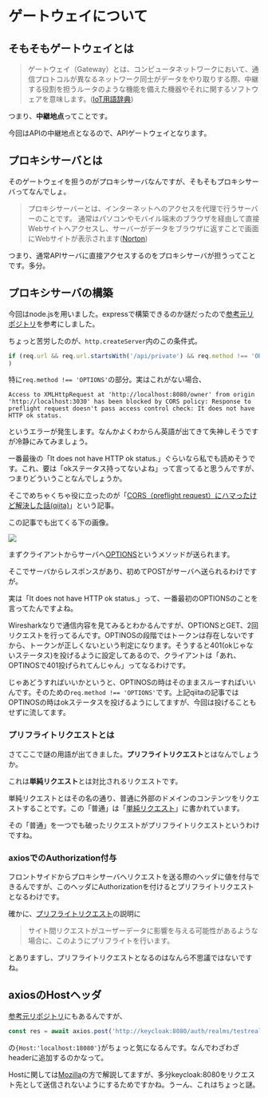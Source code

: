 # ゲートウェイについて

## そもそもゲートウェイとは

>ゲートウェイ（Gateway）とは、コンピュータネットワークにおいて、通信プロトコルが異なるネットワーク同士がデータをやり取りする際、中継する役割を担うルータのような機能を備えた機器やそれに関するソフトウェアを意味します。([IoT用語辞典](https://www.keyence.co.jp/ss/general/iot-glossary/gateway.jsp))

つまり、**中継地点**ってことです。

今回はAPIの中継地点となるので、APIゲートウェイとなります。

## プロキシサーバとは

そのゲートウェイを担うのがプロキシサーバなんですが、そもそもプロキシサーバってなんでしょ。

>プロキシサーバーとは、インターネットへのアクセスを代理で行うサーバーのことです。 通常はパソコンやモバイル端末のブラウザを経由して直接Webサイトへアクセスし、サーバーがデータをブラウザに返すことで画面にWebサイトが表示されます([Norton](https://jp.norton.com/internetsecurity-etc-proxy-server.html))

つまり、通常APIサーバに直接アクセスするのをプロキシサーバが担うってことです。多分。

## プロキシサーバの構築

今回はnode.jsを用いました。expressで構築できるのか謎だったので[参考元リポジトリ](https://github.com/s-moteki/oauth2-with-keycloak)を参考にしました。

ちょっと苦労したのが、`http.createServer`内のこの条件式。

```javascript
if (req.url && req.url.startsWith('/api/private') && req.method !== 'OPTIONS'
)
```

特に`req.method !== 'OPTIONS'`の部分。実はこれがない場合、
```
Access to XMLHttpRequest at 'http://localhost:8080/owner' from origin 'http://localhost:3030' has been blocked by CORS policy: Response to preflight request doesn't pass access control check: It does not have HTTP ok status.
```

というエラーが発生します。なんかよくわからん英語が出てきて失神しそうですが冷静にみてみましょう。

一番最後の「It does not have HTTP ok status.」ぐらいなら私でも読めそうです。これ、要は「okステータス持ってないよね」って言ってると思うんですが、つまりどういうことなんでしょうか。

そこでめちゃくちゃ役に立ったのが「[CORS（preflight request）にハマったけど解決した話(qiita)](https://qiita.com/laughingman/items/4ff20268fa34dc9e1be3)」という記事。

この記事でも出てくる下の画像。

![](https://developer.mozilla.org/ja/docs/Web/HTTP/CORS/preflight_correct.png)

まずクライアントからサーバへ[OPTIONS](https://developer.mozilla.org/ja/docs/Web/HTTP/Methods/OPTIONS)というメソッドが送られます。

そこでサーバからレスポンスがあり、初めてPOSTがサーバへ送られるわけですが。

実は「It does not have HTTP ok status.」って、一番最初のOPTIONSのことを言ってたんですよね。

Wiresharkなりで通信内容を見てみるとわかるんですが、OPTIONSとGET、2回リクエストを行ってるんです。OPTINOSの段階ではトークンは存在しないですから、トークンが正しくないという判定になります。そうすると401(okじゃないステータス)を投げるように設定してあるので、クライアントは「あれ、OPTINOSで401投げられてんじゃん」ってなるわけです。

じゃあどうすればいいかというと、OPTINOSの時はそのままスルーすればいいんです。そのための`req.method !== 'OPTIONS'`です。上記qiitaの記事ではOPTINOSの時はokステータスを投げるようにしてますが、今回は投げることもせずに流してます。

### プリフライトリクエストとは

さてここで謎の用語が出てきました。**プリフライトリクエスト**とはなんでしょうか。

これは**単純リクエスト**とは対比されるリクエストです。

単純リクエストとはその名の通り、普通に外部のドメインのコンテンツをリクエストすることです。この「普通」は「[単純リクエスト](https://developer.mozilla.org/ja/docs/Web/HTTP/CORS#%E5%8D%98%E7%B4%94%E3%83%AA%E3%82%AF%E3%82%A8%E3%82%B9%E3%83%88)」に書かれています。

その「普通」を一つでも破ったリクエストがプリフライトリクエストというわけですね。

### axiosでのAuthorization付与

フロントサイドからプロキシサーバへリクエストを送る際のヘッダに値を付与できるんですが、このヘッダにAuthorizationを付けるとプリフライトリクエストとなるわけです。

確かに、[プリフライトリクエスト](https://developer.mozilla.org/ja/docs/Web/HTTP/CORS#preflighted_requests)の説明に

>サイト間リクエストがユーザーデータに影響を与える可能性があるような場合に、このようにプリフライトを行います。

とありますし、プリフライトリクエストとなるのはなんら不思議ではないですね。

## axiosのHostヘッダ

[参考元リポジトリ](https://github.com/m0k1moki/oauth2-vue-test)にもあるんですが、

```javascript
const res = await axios.post('http://keycloak:8080/auth/realms/testrealm/protocol/openid-connect/token/introspect', params,{headers:{Host:'localhost:18080'}})
```

の`{Host:'localhost:18080'}`がちょっと気になるんです。なんでわざわざheaderに追加するのかなって。

Hostに関しては[Mozilla](https://developer.mozilla.org/ja/docs/Web/HTTP/Headers/Host)の方で解説してますが、多分keycloak:8080をリクエスト先として送信されないようにするためですかね。うーん、これはちょっと謎。
